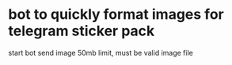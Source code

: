 # bot to quickly format images for telegram sticker pack

start bot
send image
50mb limit, must be valid image file